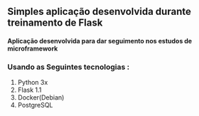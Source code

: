 
  <h2>Simples aplicação desenvolvida durante treinamento de Flask  </h2>

   
  <h4> Aplicação desenvolvida para dar seguimento nos estudos de microframework <h4>
  
  <h3> Usando as Seguintes tecnologias : </h3>
  <ol>
      <li>Python 3x </li>
      <li>Flask 1.1 </li>
      <li>Docker(Debian) </li>
      <li>PostgreSQL</li>
  </ol>
    

